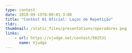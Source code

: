 ```yaml
---
type: contest
date: 2018-09-15T0:00:01-3:00
title: "Contest 01 Oficial: Laços de Repetição"
tldr: 
thumbnail: /static_files/presentations/operadores.png
links: 
    - url: https://vjudge.net/contest/502531
      name: Vjudge
---
```


